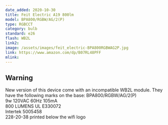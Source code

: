 ```yaml
---
date_added: 2020-10-30
title: Feit Electric A19 800lm
model: BPA800/RGBW/AG/2(P)
type: RGBCCT
category: bulb
standard: e26
flash: WB2L
link2: 
image: /assets/images/feit_electric-BPA800RGBWAG2P.jpg
link: https://www.amazon.com/dp/B07RL48PFF
mlink: 
---
```

## Warning
New version of this device come with an incompatible WB2L module. They have the following marks on the base:
BPA800/RGBW/AG/2(P)    
9w 120VAC 60Hz 105mA    
800 LUMENS UL E330072    
Intertek 5005458    
228-20-38 printed below the wifi logo    
